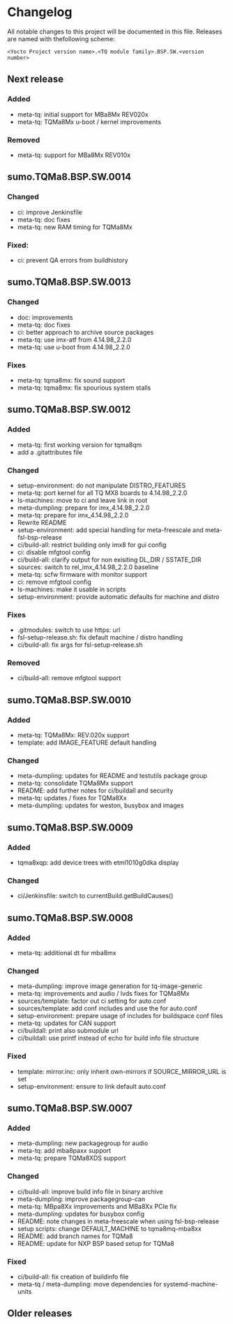 # Changelog

All notable changes to this project will be documented in this file.
Releases are named with thefollowing scheme:

`<Yocto Project version name>.<TQ module family>.BSP.SW.<version number>`

## Next release

### Added

* meta-tq: initial support for MBa8Mx REV020x
* meta-tq: TQMa8Mx u-boot / kernel improvements

### Removed

* meta-tq: support for MBa8Mx REV010x

## sumo.TQMa8.BSP.SW.0014

### Changed

* ci: improve Jenkinsfile
* meta-tq: doc fixes
* meta-tq: new RAM timing for TQMa8Mx

### Fixed:

* ci: prevent QA errors from buildhistory

## sumo.TQMa8.BSP.SW.0013

### Changed

* doc: improvements
* meta-tq: doc fixes
* ci: better approach to archive source packages
* meta-tq: use imx-atf from 4.14.98_2.2.0
* meta-tq: use u-boot from 4.14.98_2.2.0

### Fixes

* meta-tq: tqma8mx: fix sound support
* meta-tq: tqma8mx: fix spourious system stalls

## sumo.TQMa8.BSP.SW.0012

### Added

* meta-tq: first working version for tqma8qm
* add a .gitattributes file

### Changed

* setup-environment: do not manipulate DISTRO_FEATURES
* meta-tq: port kernel for all TQ MX8 boards to 4.14.98_2.2.0
* ls-machines: move to ci and leave link in root
* meta-dumpling: prepare for imx_4.14.98_2.2.0
* meta-tq: prepare for imx_4.14.98_2.2.0
* Rewrite README
* setup-environment: add special handling for meta-freescale and meta-fsl-bsp-release
* ci/build-all: restrict building only imx8 for gui config
* ci: disable mfgtool config
* ci/build-all: clarify output for non exisiting DL_DIR / SSTATE_DIR
* sources: switch to rel_imx_4.14.98_2.2.0 baseline
* meta-tq: scfw firmware with monitor support
* ci: remove mfgtool config
* ls-machines: make it usable in scripts
* setup-environment: provide automatic defaults for machine and distro

### Fixes

* .gitmodules: switch to use https: url
* fsl-setup-release.sh: fix default machine / distro handling
* ci/build-all: fix args for fsl-setup-release.sh

### Removed

* ci/build-all: remove mfgtool support

## sumo.TQMa8.BSP.SW.0010

### Added

* meta-tq: TQMa8Mx: REV.020x support
* template: add IMAGE_FEATURE default handling

### Changed

* meta-dumpling: updates for README and testutils package group
* meta-tq: consolidate TQMa8Mx support
* README: add further notes for ci/buildall and security
* meta-tq: updates / fixes for TQMa8Xx
* meta-dumpling: updates for weston, busybox and images

## sumo.TQMa8.BSP.SW.0009

### Added

* tqma8xqp: add device trees with etml1010g0dka display

### Changed

* ci/Jenkinsfile: switch to currentBuild.getBuildCauses()

## sumo.TQMa8.BSP.SW.0008

### Added

* meta-tq: additional dt for mba8mx

### Changed

* meta-dumpling: improve image generation for tq-image-generic
* meta-tq: improvements and audio / lvds fixes for TQMa8Mx
* sources/template: factor out ci setting for auto.conf
* sources/template: add conf includes and use the for auto.conf
* setup-environment: prepare usage of includes for buildspace conf files
* meta-tq: updates for CAN support
* ci/buildall: print also submodule url
* ci/buildall: use printf instead of echo for build info file structure

### Fixed

* template: mirror.inc: only inherit own-mirrors if SOURCE_MIRROR_URL is set
* setup-environment: ensure to link default auto.conf

## sumo.TQMa8.BSP.SW.0007

### Added

* meta-dumpling: new packagegroup for audio
* meta-tq: add mba8paxx support
* meta-tq: prepare TQMa8XDS support

### Changed

* ci/build-all: improve build info file in binary archive
* meta-dumpling: improve packagegroup-can
* meta-tq: MBpa8Xx improvements and MBa8Xx PCIe fix
* meta-dumpling: updates for busybox config
* README: note changes in meta-freescale when using fsl-bsp-release
* setup scripts: change DEFAULT_MACHINE to tqma8mq-mba8xx
* README: add branch names for TQMa8
* README: update for NXP BSP based setup for TQMa8

### Fixed

* ci/build-all: fix creation of buildinfo file
* meta-tq / meta-dumpling: move dependencies for systemd-machine-units

## Older releases
